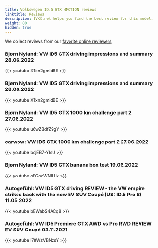 ```yaml
---
title: Volkswagen ID.5 GTX 4MOTION reviews
linktitle: Reviews
description: EVKX.net helps you find the best review for this model. 
weight: 80
hidden: true
---
```

<object type="image/svg+xml" data="../modelnavigation.svg"></object>
We collect reviews from our [favorite online reviewers](/guides/evreviewers/)

### Bjørn Nyland: VW ID5 GTX driving impressions and summary 28.06.2022

{{< youtube XTxn2gmidBE >}}

### Bjørn Nyland: VW ID5 GTX driving impressions and summary 28.06.2022

{{< youtube XTxn2gmidBE >}}

### Bjørn Nyland: VW ID5 GTX 1000 km challenge part 2 27.06.2022

{{< youtube u6wZBdfZ9gY >}}

### carwow: VW ID5 GTX 1000 km challenge part 2 27.06.2022

{{< youtube bojEB7-YIsU >}}

### Bjørn Nyland: VW ID5 GTX banana box test 19.06.2022

{{< youtube oFGocWNlLLk >}}

### Autogefühl: VW ID5 GTX driving REVIEW - the VW empire strikes back with the new EV SUV Coupé (US: ID.5 Pro S) 11.05.2022

{{< youtube bBWabS4ACg8 >}}

### Autogefühl: VW ID5 Premiere GTX AWD vs Pro RWD REVIEW EV SUV Coupé 03.11.2021

{{< youtube l78WzVBNzsY >}}

